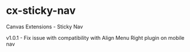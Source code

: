 cx-sticky-nav
=============

Canvas Extensions - Sticky Nav

v1.0.1 - Fix issue with compatibility with Align Menu Right plugin on mobile nav